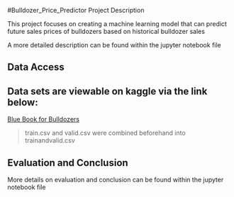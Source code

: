 #Bulldozer_Price_Predictor Project Description

This project focuses on creating a machine learning model that can predict future sales prices of bulldozers based on historical bulldozer sales

A more detailed description can be found within the jupyter notebook file

## Data Access

## Data sets are viewable on kaggle via the link below:

[Blue Book for Bulldozers](https://www.kaggle.com/competitions/bluebook-for-bulldozers/data)

> train.csv and valid.csv were combined beforehand into trainandvalid.csv

## Evaluation and Conclusion

More details on evaluation and conclusion can be found within the jupyter notebook file
